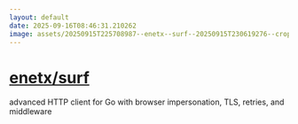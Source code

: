 ```yaml
---
layout: default
date: 2025-09-16T08:46:31.210262
image: assets/20250915T225708987--enetx--surf--20250915T230619276--cropped.png
---
```


# [enetx/surf](https://github.com/enetx/surf)

advanced HTTP client for Go with browser impersonation, TLS, retries, and middleware
